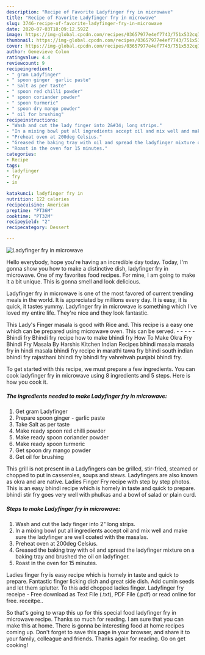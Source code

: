 ```yaml
---
description: "Recipe of Favorite Ladyfinger fry in microwave"
title: "Recipe of Favorite Ladyfinger fry in microwave"
slug: 3746-recipe-of-favorite-ladyfinger-fry-in-microwave
date: 2020-07-03T18:09:12.592Z
image: https://img-global.cpcdn.com/recipes/03657977e4ef7743/751x532cq70/ladyfinger-fry-in-microwave-recipe-main-photo.jpg
thumbnail: https://img-global.cpcdn.com/recipes/03657977e4ef7743/751x532cq70/ladyfinger-fry-in-microwave-recipe-main-photo.jpg
cover: https://img-global.cpcdn.com/recipes/03657977e4ef7743/751x532cq70/ladyfinger-fry-in-microwave-recipe-main-photo.jpg
author: Genevieve Colon
ratingvalue: 4.4
reviewcount: 9
recipeingredient:
- " gram Ladyfinger"
- " spoon ginger  garlic paste"
- " Salt as per taste"
- " spoon red chilli powder"
- " spoon coriander powder"
- " spoon turmeric"
- " spoon dry mango powder"
- " oil for brushing"
recipeinstructions:
- "Wash and cut the lady finger into 2&#34; long strips."
- "In a mixing bowl put all ingredients accept oil and mix well and make sure the ladyfinger are well coated with the masalas."
- "Preheat oven at 200deg Celsius."
- "Greased the baking tray with oil and spread the ladyfinger mixture on a baking tray and brushed the oil on ladyfinger."
- "Roast in the oven for 15 minutes."
categories:
- Recipe
tags:
- ladyfinger
- fry
- in

katakunci: ladyfinger fry in 
nutrition: 122 calories
recipecuisine: American
preptime: "PT36M"
cooktime: "PT32M"
recipeyield: "2"
recipecategory: Dessert

---
```



![Ladyfinger fry in microwave](https://img-global.cpcdn.com/recipes/03657977e4ef7743/751x532cq70/ladyfinger-fry-in-microwave-recipe-main-photo.jpg)

Hello everybody, hope you're having an incredible day today. Today, I'm gonna show you how to make a distinctive dish, ladyfinger fry in microwave. One of my favorites food recipes. For mine, I am going to make it a bit unique. This is gonna smell and look delicious.

Ladyfinger fry in microwave is one of the most favored of current trending meals in the world. It is appreciated by millions every day. It is easy, it is quick, it tastes yummy. Ladyfinger fry in microwave is something which I've loved my entire life. They're nice and they look fantastic.

This Lady&#39;s Finger masala is good with Rice and. This recipe is a easy one which can be prepared using microwave oven. This can be served. - - - - - Bhindi fry Bhindi fry recipe how to make bhindi fry How To Make Okra Fry Bhindi Fry Masala By Harshis Kitchen Indian Recipes bhindi masala masala fry in hindi masala bhindi fry recipe in marathi tawa fry bhindi south indian bhindi fry rajasthani bhindi fry bhindi fry vahrehvah punjabi bhindi fry.


To get started with this recipe, we must prepare a few ingredients. You can cook ladyfinger fry in microwave using 8 ingredients and 5 steps. Here is how you cook it.

<!--inarticleads1-->

##### The ingredients needed to make Ladyfinger fry in microwave:

1. Get  gram Ladyfinger
1. Prepare  spoon ginger - garlic paste
1. Take  Salt as per taste
1. Make ready  spoon red chilli powder
1. Make ready  spoon coriander powder
1. Make ready  spoon turmeric
1. Get  spoon dry mango powder
1. Get  oil for brushing


This grill is not present in a Ladyfingers can be grilled, stir-fried, steamed or chopped to put in casseroles, soups and stews. Ladyfingers are also known as okra and are native. Ladies Finger Fry recipe with step by step photos. This is an easy bhindi recipe which is homely in taste and quick to prepare. bhindi stir fry goes very well with phulkas and a bowl of salad or plain curd. 

<!--inarticleads2-->

##### Steps to make Ladyfinger fry in microwave:

1. Wash and cut the lady finger into 2&#34; long strips.
1. In a mixing bowl put all ingredients accept oil and mix well and make sure the ladyfinger are well coated with the masalas.
1. Preheat oven at 200deg Celsius.
1. Greased the baking tray with oil and spread the ladyfinger mixture on a baking tray and brushed the oil on ladyfinger.
1. Roast in the oven for 15 minutes.


Ladies finger fry is easy recipe which is homely in taste and quick to prepare. Fantastic finger licking dish and great side dish. Add cumin seeds and let them splutter. To this add chopped ladies finger. Ladyfinger fry receipe - Free download as Text File (.txt), PDF File (.pdf) or read online for free. receitpe.. 

So that's going to wrap this up for this special food ladyfinger fry in microwave recipe. Thanks so much for reading. I am sure that you can make this at home. There is gonna be interesting food at home recipes coming up. Don't forget to save this page in your browser, and share it to your family, colleague and friends. Thanks again for reading. Go on get cooking!
